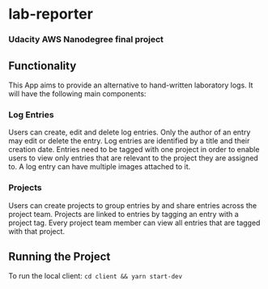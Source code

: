 # lab-reporter
### Udacity AWS Nanodegree final project

## Functionality
This App aims to provide an alternative to hand-written laboratory logs. It will have the following main components:

### Log Entries
Users can create, edit and delete log entries. Only the author of an entry may edit or delete the entry. Log entries are identified by a title and their creation date. Entries need to be tagged with one project in order to enable users to view only entries that are relevant to the project they are assigned to. A log entry can have multiple images attached to it.

### Projects
Users can create projects to group entries by and share entries across the project team. Projects are linked to entries by tagging an entry with a project tag. Every project team member can view all entries that are tagged with that project.

## Running the Project
To run the local client:
``` cd client && yarn start-dev ```

